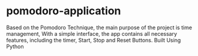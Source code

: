 # pomodoro-application
Based on the Pomodoro Technique, the main purpose of the project is time management, With a simple interface, the app contains all necessary features, including the timer, Start, Stop and Reset Buttons. Built Using Python
